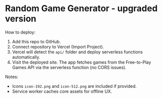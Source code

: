 Random Game Generator - upgraded version
=====================================

How to deploy:
1. Add this repo to GitHub.
2. Connect repository to Vercel (Import Project).
3. Vercel will detect the `api/` folder and deploy serverless functions automatically.
4. Visit the deployed site. The app fetches games from the Free-to-Play Games API via the serverless function (no CORS issues).

Notes:
- Icons `icon-192.png` and `icon-512.png` are included if provided.
- Service worker caches core assets for offline UX.
